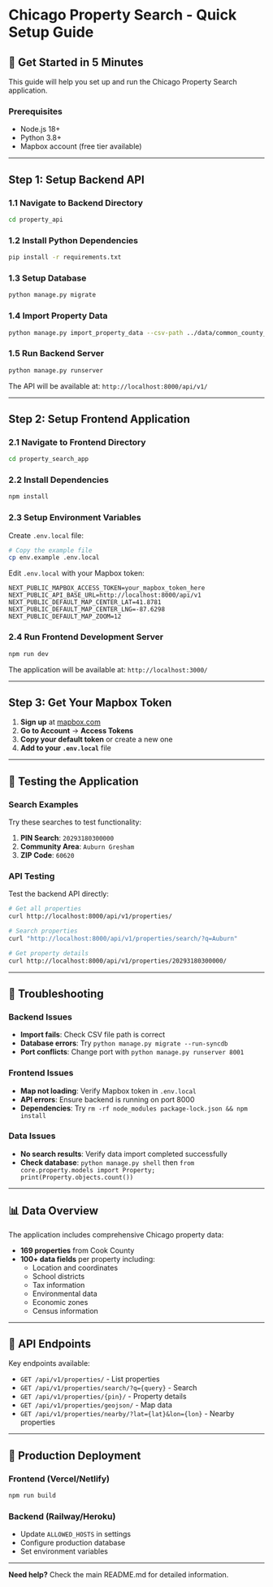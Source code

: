# Chicago Property Search - Quick Setup Guide

## 🚀 **Get Started in 5 Minutes**

This guide will help you set up and run the Chicago Property Search application.

### **Prerequisites**
- Node.js 18+ 
- Python 3.8+
- Mapbox account (free tier available)

---

## **Step 1: Setup Backend API**

### **1.1 Navigate to Backend Directory**
```bash
cd property_api
```

### **1.2 Install Python Dependencies**
```bash
pip install -r requirements.txt
```

### **1.3 Setup Database**
```bash
python manage.py migrate
```

### **1.4 Import Property Data**
```bash
python manage.py import_property_data --csv-path ../data/common_county_data_complete.csv --clear
```

### **1.5 Run Backend Server**
```bash
python manage.py runserver
```

The API will be available at: `http://localhost:8000/api/v1/`

---

## **Step 2: Setup Frontend Application**

### **2.1 Navigate to Frontend Directory**
```bash
cd property_search_app
```

### **2.2 Install Dependencies**
```bash
npm install
```

### **2.3 Setup Environment Variables**
Create `.env.local` file:
```bash
# Copy the example file
cp env.example .env.local
```

Edit `.env.local` with your Mapbox token:
```env
NEXT_PUBLIC_MAPBOX_ACCESS_TOKEN=your_mapbox_token_here
NEXT_PUBLIC_API_BASE_URL=http://localhost:8000/api/v1
NEXT_PUBLIC_DEFAULT_MAP_CENTER_LAT=41.8781
NEXT_PUBLIC_DEFAULT_MAP_CENTER_LNG=-87.6298
NEXT_PUBLIC_DEFAULT_MAP_ZOOM=12
```

### **2.4 Run Frontend Development Server**
```bash
npm run dev
```

The application will be available at: `http://localhost:3000/`

---

## **Step 3: Get Your Mapbox Token**

1. **Sign up** at [mapbox.com](https://mapbox.com)
2. **Go to Account** → **Access Tokens**
3. **Copy your default token** or create a new one
4. **Add to your `.env.local`** file

---

## **🎯 Testing the Application**

### **Search Examples**
Try these searches to test functionality:

1. **PIN Search**: `20293180300000`
2. **Community Area**: `Auburn Gresham`
3. **ZIP Code**: `60620`

### **API Testing**
Test the backend API directly:
```bash
# Get all properties
curl http://localhost:8000/api/v1/properties/

# Search properties
curl "http://localhost:8000/api/v1/properties/search/?q=Auburn"

# Get property details
curl http://localhost:8000/api/v1/properties/20293180300000/
```

---

## **🔧 Troubleshooting**

### **Backend Issues**
- **Import fails**: Check CSV file path is correct
- **Database errors**: Try `python manage.py migrate --run-syncdb`
- **Port conflicts**: Change port with `python manage.py runserver 8001`

### **Frontend Issues**
- **Map not loading**: Verify Mapbox token in `.env.local`
- **API errors**: Ensure backend is running on port 8000
- **Dependencies**: Try `rm -rf node_modules package-lock.json && npm install`

### **Data Issues**
- **No search results**: Verify data import completed successfully
- **Check database**: `python manage.py shell` then `from core.property.models import Property; print(Property.objects.count())`

---

## **📊 Data Overview**

The application includes comprehensive Chicago property data:

- **169 properties** from Cook County
- **100+ data fields** per property including:
  - Location and coordinates
  - School districts
  - Tax information  
  - Environmental data
  - Economic zones
  - Census information

---

## **🔗 API Endpoints**

Key endpoints available:

- `GET /api/v1/properties/` - List properties
- `GET /api/v1/properties/search/?q={query}` - Search
- `GET /api/v1/properties/{pin}/` - Property details
- `GET /api/v1/properties/geojson/` - Map data
- `GET /api/v1/properties/nearby/?lat={lat}&lon={lon}` - Nearby properties

---

## **🚀 Production Deployment**

### **Frontend (Vercel/Netlify)**
```bash
npm run build
```

### **Backend (Railway/Heroku)**
- Update `ALLOWED_HOSTS` in settings
- Configure production database
- Set environment variables

---

**Need help?** Check the main README.md for detailed information. 